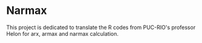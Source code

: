 # Narmax
This project is dedicated to translate the R codes from PUC-RIO's professor Helon for arx, armax and narmax calculation.
